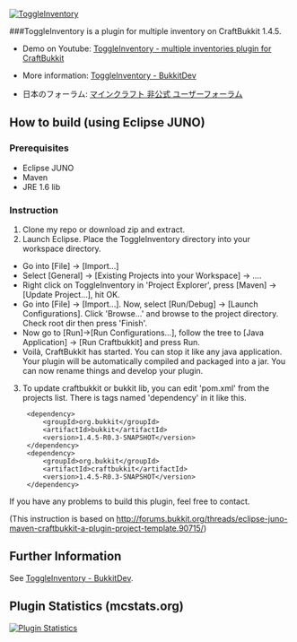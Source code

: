 [![ToggleInventory](http://dev.bukkit.org/media/images/44/639/ToggleInventory.png)](http://dev.bukkit.org/server-mods/toggleinventory/)

###ToggleInventory is a plugin for multiple inventory on CraftBukkit 1.4.5.

* Demo on Youtube: [ToggleInventory - multiple inventories plugin for CraftBukkit](http://www.youtube.com/watch?&v=ZR1HcI4ro-g)

* More information: [ToggleInventory - BukkitDev](http://dev.bukkit.org/server-mods/toggleinventory/)

* 日本のフォーラム: [マインクラフト 非公式 ユーザーフォーラム](http://forum.minecraftuser.jp/viewtopic.php?f=38&t=6442)


## How to build (using Eclipse JUNO)

### Prerequisites
* Eclipse JUNO
* Maven
* JRE 1.6 lib


### Instruction
1. Clone my repo or download zip and extract.
2. Launch Eclipse. Place the ToggleInventory directory into your workspace directory.
  * Go into [File] -> [Import...]
  * Select [General] -> [Existing Projects into your Workspace] -> ....
  * Right click on ToggleInventory in 'Project Explorer', press [Maven] -> [Update Project...], hit OK.
  * Go into [File] -> [Import...]. Now, select [Run/Debug] -> [Launch Configurations]. Click 'Browse...' and browse to the project directory. Check root dir then press 'Finish'.
  * Now go to [Run]->[Run Configurations...], follow the tree to [Java Application] -> [Run Craftbukkit] and press Run.
  * Voilà, CraftBukkit has started. You can stop it like any java application. Your plugin will be automatically compiled and packaged into a jar. You can now rename things and develop your plugin.


3. To update craftbukkit or bukkit lib, you can edit 'pom.xml' from the projects list.
There is tags named 'dependency' in it like this.

		<dependency>
			<groupId>org.bukkit</groupId>
			<artifactId>bukkit</artifactId>
			<version>1.4.5-R0.3-SNAPSHOT</version>
		</dependency>
		<dependency>
			<groupId>org.bukkit</groupId>
			<artifactId>craftbukkit</artifactId>
			<version>1.4.5-R0.3-SNAPSHOT</version>
		</dependency>


If you have any problems to build this plugin, feel free to contact.

(This instruction is based on http://forums.bukkit.org/threads/eclipse-juno-maven-craftbukkit-a-plugin-project-template.90715/)


## Further Information

See [ToggleInventory - BukkitDev](http://dev.bukkit.org/server-mods/toggleinventory/).


## Plugin Statistics (mcstats.org)

[![Plugin Statistics](http://mcstats.org/signature/toggleinventory.png)](http://mcstats.org/plugin/ToggleInventory)
